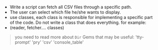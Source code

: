 - Write a script can fetch all CSV files through a specific path.
- The user can select which file he/she wants to display.
- use classes, each class is responsible for implementing a specific part of the code. Do not write a class that does everything. for example: 
 - (reader, fetcher.... classes)

> you need to read more about `Dir` 
> Gems that may be useful:
'tty-prompt'
'pry'
'csv'
'console_table'
